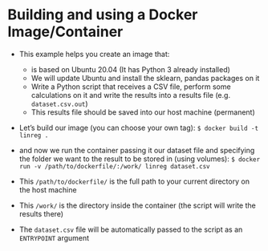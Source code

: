 # Building and using a Docker Image/Container

* This example helps you create an image that:
    * is based on Ubuntu 20.04 (It has Python 3 already installed)
    * We will update Ubuntu and install the sklearn, pandas packages on it
    * Write a Python script that receives a CSV file, perform some calculations on it and write the results into a results file (e.g. `dataset.csv.out`)
    * This results file should be saved into our host machine (permanent)


* Let’s build our image (you can choose your own tag):
`$ docker build -t linreg .`


* and now we run the container passing it our dataset file and specifying the folder we want to the result to be stored in (using volumes):
`$ docker run -v /path/to/dockerfile/:/work/ linreg dataset.csv `

* This `/path/to/dockerfile/` is the full path to your current directory on the host machine

* This `/work/` is the directory inside the container (the script will write the results there)

* The `dataset.csv` file will be automatically passed to the script as an `ENTRYPOINT` argument
